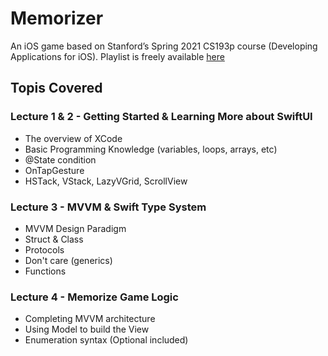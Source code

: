 # Memorizer
An iOS game based on Stanford’s Spring 2021 CS193p course (Developing Applications for iOS). Playlist is freely available [here](https://www.youtube.com/playlist?list=PLpGHT1n4-mAsxuRxVPv7kj4-dQYoC3VVu)
## Topis Covered
### Lecture 1 & 2 - Getting Started & Learning More about SwiftUI
- The overview of XCode
- Basic Programming Knowledge (variables, loops, arrays, etc)
- @State condition
- OnTapGesture
- HSTack, VStack, LazyVGrid, ScrollView
### Lecture 3 - MVVM & Swift Type System
- MVVM Design Paradigm
- Struct & Class
- Protocols
- Don't care (generics)
- Functions
### Lecture 4 - Memorize Game Logic
- Completing MVVM architecture
- Using Model to build the View
- Enumeration syntax (Optional included)


